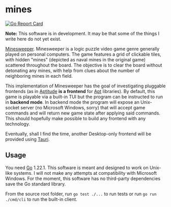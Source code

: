 # mines

[![Go Report Card](https://goreportcard.com/badge/github.com/federico-paolillo/mines)](https://goreportcard.com/report/github.com/federico-paolillo/mines)

**Note:** This software is in development. It may be that some of the things I write here do not yet exist.

[Minesweeper](<https://en.wikipedia.org/wiki/Minesweeper_(video_game)>). Minesweeper is a logic puzzle video game genre generally played on personal computers. The game features a grid of clickable tiles, with hidden "mines" (depicted as naval mines in the original game) scattered throughout the board. The objective is to clear the board without detonating any mines, with help from clues about the number of neighboring mines in each field.

This implementation of Minesweeper has the goal of investigating pluggable frontends (as in [Aptitude](https://wiki.debian.org/Aptitude) **is a frontend** for [Apt](https://wiki.debian.org/Apt) libraries). By default, this game is playable via a built-in TUI but the program can be instructed to run in **backend mode**. In backend mode the program will expose an Unix-socket server (no Microsoft Windows, sorry) that will accept game commands and will return new game state after applying said commands. This should hopefully make possible to build any frontend with any technology.

Eventually, shall I find the time, another Desktop-only frontend will be provided using [Tauri](https://tauri.app/).

## Usage

You need [Go](https://go.dev/dl/) 1.22.1. This software is meant and designed to work on Unix-like systems. I will not make any attempts at compatibility with Microsoft Windows. For the moment, this software has no third-party dependencies save the Go standard library.

From the source root folder, run `go test ./...` to run tests or run `go run ./cmd/cli` to run the built-in client.
